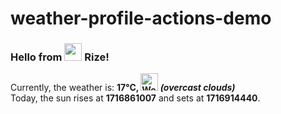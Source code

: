 # weather-profile-actions-demo

<!-- WEATHER:START -->
<h3>Hello from <img src="https://github.com/bumb7ebee/bumb7ebee/blob/asset/images/icon/turkey_32.png" width="28" height="28"/> Rize!</h3>
<p>Currently, the weather is: <b> 17°C, <img src="https://openweathermap.org/img/wn/04d.png" width="28" height="28" title= "Weather Icon" alt="Weather Icon"> <i>(overcast clouds)</i></b></br>Today, the sun rises at <b>1716861007</b> and sets at <b>1716914440</b>.</p>
<!-- WEATHER:END -->
